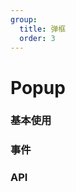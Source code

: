 ```yaml
---
group:
  title: 弹框
  order: 3
---
```


# Popup

### 基本使用

<code src='./demo.tsx'></code>

### 事件

<code src='./demo02.tsx'></code>

### API

<API hideTitle src='./Popup.tsx'></API>
